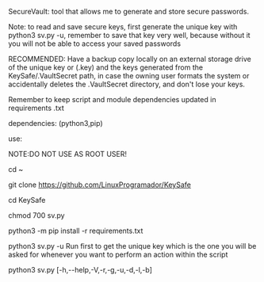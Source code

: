 SecureVault: tool that allows me to generate and store secure passwords.

Note: to read and save secure keys, 
first generate the unique key with python3 sv.py -u, 
remember to save that key very well, 
because without it you will not be able to access your saved passwords

RECOMMENDED: Have a backup copy locally on an external storage drive of the unique key or (.key) and the keys generated from the KeySafe/.VaultSecret path, in case the owning user formats the system or accidentally deletes the .VaultSecret directory, and don't lose your keys.

Remember to keep script and module dependencies updated in requirements .txt

dependencies: (python3,pip) 

use: 

NOTE:DO NOT USE AS ROOT USER!

cd ~ 

git clone https://github.com/LinuxProgramador/KeySafe

cd KeySafe 

chmod 700 sv.py 

python3 -m pip install -r requirements.txt 

python3 sv.py -u   Run first to get the unique key which is the one you will be asked for whenever you want to perform an action within the script 

python3 sv.py [-h,--help,-V,-r,-g,-u,-d,-l,-b]
